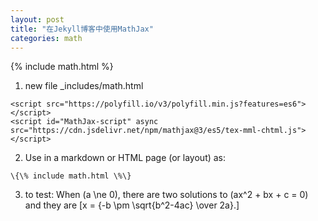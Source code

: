 ```yaml
---
layout: post
title: "在Jekyll博客中使用MathJax"
categories: math
---
```

{% include math.html %}
1. new file _includes/math.html
```
<script src="https://polyfill.io/v3/polyfill.min.js?features=es6"></script>
<script id="MathJax-script" async src="https://cdn.jsdelivr.net/npm/mathjax@3/es5/tex-mml-chtml.js"></script>
```
2. Use in a markdown or HTML page (or layout) as:
```
\{\% include math.html \%\}
```

3. to test:
  When \(a \ne 0\), there are two solutions to \(ax^2 + bx + c = 0\) and they are
  \[x = {-b \pm \sqrt{b^2-4ac} \over 2a}.\]
